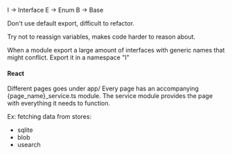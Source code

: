 I -> Interface
E -> Enum
B -> Base

Don't use default export, difficult to refactor.

Try not to reassign variables, makes code harder to reason about.

When a module export a large amount of interfaces with generic names that might conflict.
Export it in a namespace "I"

#### React

Different pages goes under app/
Every page has an accompanying {page_name}\_service.ts module.
The service module provides the page with everything it needs to function.

Ex:
fetching data from stores:

- sqlite
- blob
- usearch
